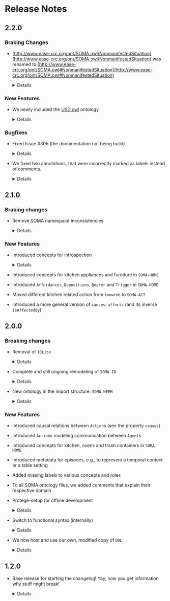 # Release Notes

## 2.2.0

### Braking Changes

* [http://www.ease-crc.org/ont/SOMA.owl/NonmanifestedSituation](http://www.ease-crc.org/ont/SOMA.owl/NonmanifestedSituation) was renamed to [http://www.ease-crc.org/ont/SOMA.owl#NonmanifestedSituation](http://www.ease-crc.org/ont/SOMA.owl#NonmanifestedSituation)
  
  <details>
      <summary>Details</summary>
  The original IRI used the incorrect separator <code>/</code> instead of <code>#</code> between the namespace and the fragment.
  </details>

### New Features

* We newly included the [USD.owl](https://ease-crc.org/ont/USD.owl) ontology.
  
  <details>
      <summary>Details</summary>
      The ontology maps the USD format to a knoweldge graph representation. <a href="https://ar5iv.labs.arxiv.org/html/2310.16737">Here, you can find the the original publication on <code>USD.owl</code></a>. Note that the version in this repository, as all the ontologies in here do, uses our self-hosted version of <a href="http://www.ease-crc.org/ont/DUL.owl">DUL.owl</a>.
  </details>

### Bugfixes

* Fixed Issue #305 (the documentation not being build).
  
  <details>
      <summary>Details</summary>
      <ul>
          <li>
              Our switch from RDF/XML format to functional syntax broke the workflow responsible for building the IRI, because it uses owlready2, which does not support functional syntax. The workflow was fixed so that it uses the published version instead, which is still in XML/RDF.
          </li>
          <li>
              In the mean time, we added some comments that contained special characters, that had to be espaced for the generation of the latex document, e.g., <code>_</code>. This was fixed as well.
          </li>
      </ul>
  </details>

* We fixed two annotations, that were incorrectly marked as labels instead of comments.
  
  <details>
      <summary>Details</summary>
  The two incorrect annotations were found in <a href="http://www.ease-crc.org/ont/SOMA-AGENT.owl">SOMA-AGENT</a>:
      <ul>
          <li>
              SOMA:PreferenceOrder
          </li>
          <li>
              SOMA:Predilection
          </li>
      </ul>
  </details>

## 2.1.0

### Braking changes

* Remove SOMA namespace inconsistencies
  
  <details>
      <summary>Details</summary>
      Some entities used namespaces other than DUL or SOMA, e.g. SOMA-OBJ or SOMA-ACT, which caused problems for some systems that always expect the SOMA namespace. All SOMA entities are now in the SOMA namespace instead of a sub-namespace.
  </details>

### New Features

* Introduced concepts for introspection
  
  <details>
      <summary>Details</summary>
      We added various concepts and roles in different SOMA-Files to support, e.g., tracing the metacognitive experiences of CRAM in NEEMs.
      <ul>
          <li>
              Mental task taxonomy
          </li>
          <li>
              Causality relationships
          </li>
          <li>
              Model of Software
          </li>
          <li>
              Small taxonomy of Communication tasks
          </li>
          <li>
              Model of Capabilities
          </li>
      </ul>
  </details>

* Introduced concepts for kitchen appliances and furniture in `SOMA-HOME`

* Introduced `Affordances`, `Depositions`, `Bearer` and `Trigger` in `SOMA-HOME`

* Moved different kitchen related action from `knowrob` to `SOMA-ACT`

* Introduced a more general version of `causes`: `affects` (and its inverse `isAffectedBy`)

## 2.0.0

### Breaking changes

* Removal of `IOLite`
  
  <details>
      <summary>Details</summary>
      <ul>
          <li>
              Reason: incompatible with <code>DUL-v32</code>
          </li>
          <li>
              Note: Some important concepts, e.g. <code>IOLite#LinguisticObject</code>, have been renamed to <code>SOMA#LinguisticObject</code>. If you are missing any crucial concepts/roles, let us know
          </li>
          <li>
              Ongoing effort to create a model of CRAM (see next point) will replace some of the IOLite taxonomy at some point
          </li>
      </ul>
  </details>

* Complete and still ongoing remodeling of `SOMA-IO`
  
  <details>
      <summary>Details</summary>
      <ul>
          <li>
              Reason: Was in a primitive state; we need a better model of IO stuff to model CRAM
          </li>
          <li>
              Note: Removal/resorting of various concepts and roles. To the best of our knowledge, these should not have been in use anyway - please let us know if you are missing anything
          </li>
          <li>
              Contains classes and properties to model general software architecture (including algorithms, formal languages, interfaces and compatibility, types of software & running software instances)
          </li>
      </ul>
  </details>

* New ontology in the import structure: `SOMA NEEM`
  
  <details>
      <summary>Details</summary>
      Some SOMA entities, e.g., <code>KynoDinamicData</code>, have been decided to be too specific for the basic SOMA ontology. These have been moved to <code>SOMA NEEM</code>, which is of course part of the collapsed SOMA version
  </details>

### New Features

* Introduced causal relations between `Action`s (see the property `causes`)

* Introduced `Action`s modeling communication between `Agent`s

* Introduced concepts for kitchen, ovens and trash containers in `SOMA HOME`

* Introduced metadata for episodes, e.g., to represent a temporal context or a table setting

* Added missing labels to various concepts and roles

* To all SOMA ontology files, we added comments that explain their respective domain

* Protégé-setup for offline development
  
  <details>
      <summary>Details</summary>
      When opening SOMA locally from the cloned repository, Protégé will follow the IRI redirects in the catalog file from the same folder. There, we redirected the imports from the online version to the local version. This allows offline editing, while not changing anything when opening the ontologies via the IRI elsewhere
  </details>

* Switch to functional syntax (internally)
  
  <details>
      <summary>Details</summary>
      We switched to the owl functional syntax format for the files <em>in git only</em> to support better readability when reviewing changes. The ontologies will still be published in the rdf xml format (as in all previous versions).  
  </details>

* We now host and use our own, modified copy of `DUL`
  
  <details>
      <summary>Details</summary>
      <ul>
          <li>
              Reason: <code>DUL</code> is unreliable (e.g., down for a whole week and no one can open <code>SOMA</code>)
          </li>
          <li>
              As a side effect, we can make changes to <a href="http://www.ease-crc.org/ont/DUL.owl">DUL.owl</a>, if necessary (yes, we will be very careful)
              <ul>
                  <li>
                      Removed italian lables
                  </li>
                  <li>
                      Added missing annotations of <code>rdfs:isDefinedIn</code>  (only for <a href="http://www.ease-crc.org/ont/DUL.owl">DUL</a> concepts / roles)
                  </li>
                  <li>
                      Removed unnecessary annotations of author and date
                  </li>
                  <li>
                      Added missing english labels
                  </li>
              </ul>
          </li>
      </ul>
  </details>

## 1.2.0

* Base release for starting the changelog! Yay, now you get information why stuff might break!
  
  <details>
      <summary>Details</summary>
      The SOMA ontologies can now be accessed via a version IRI, e.g., <a href="http://www.ease-crc.org/ont/1.2.0/SOMA-STATE.owl">http://www.ease-crc.org/ont/1.2.0/SOMA-STATE.owl</a>. These are guaranteed to stay the way they are. The basic ontology IRI, e.g., <a href="http://www.ease-crc.org/ont/SOMA-STATE.owl">http://www.ease-crc.org/ont/SOMA-STATE.owl</a>, now refers to the latest version that is available (not neccessary associated to a stable release), and is referred to "Upcoming" at the top!
  </details>
